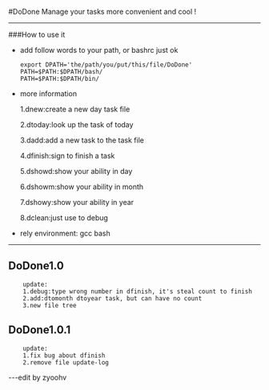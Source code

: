 #DoDone
    Manage your tasks more convenient and cool !

---

###How to use it

*   add follow words to your path, or bashrc just ok

        export DPATH='the/path/you/put/this/file/DoDone'
        PATH=$PATH:$DPATH/bash/
        PATH=$PATH:$DPATH/bin/

*   more information


    1.dnew:create a new day task file

    2.dtoday:look up the task of today

    3.dadd:add a new task to the task file

    4.dfinish:sign to finish a task

    5.dshowd:show your ability in day

	6.dshowm:show your ability in month

	7.dshowy:show your ability in year

	8.dclean:just use to debug

*   rely environment: gcc bash

---

## DoDone1.0

        update:
        1.debug:type wrong number in dfinish, it's steal count to finish
        2.add:dtomonth dtoyear task, but can have no count
        3.new file tree

## DoDone1.0.1

        update:
        1.fix bug about dfinish
        2.remove file update-log

---edit by zyoohv
